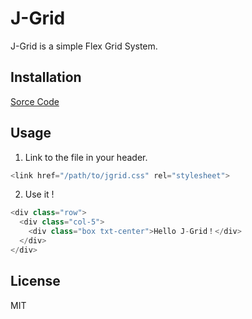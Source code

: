 # J-Grid

J-Grid is a simple Flex Grid System.

## Installation

[Sorce Code]('')

## Usage
1. Link to the file in your header.

```javascript
<link href="/path/to/jgrid.css" rel="stylesheet">
```

2. Use it !

```javascript
<div class="row">
  <div class="col-5">
    <div class="box txt-center">Hello J-Grid！</div>
  </div> 
</div> 
```

## License

MIT

